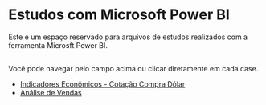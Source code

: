 # Estudos com Microsoft Power BI

Este é um espaço reservado para arquivos de estudos realizados com a ferramenta Microsft Power BI.
##

Você pode navegar pelo campo acima ou clicar diretamente em cada case.

* [Indicadores Econômicos - Cotação Compra Dólar](https://github.com/Peixoto-R/Estudos_PowerBI/tree/main/Indicadores%20economicos)
* [Análise de Vendas](https://github.com/Peixoto-R/Estudos_PowerBI/tree/main/An%C3%A1lise%20de%20vendas)
